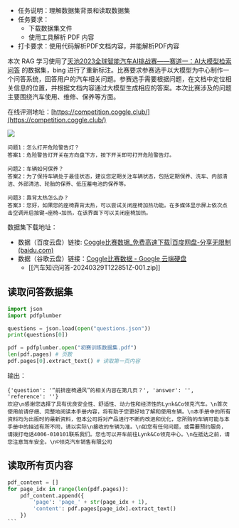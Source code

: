 - 任务说明：理解数据集背景和读取数据集
- 任务要求：
    - 下载数据集文件
    - 使用工具解析 PDF 内容
- 打卡要求：使用代码解析PDF文档内容，并能解析PDF内容

本次 RAG 学习使用了[天池2023全球智能汽车AI挑战赛——赛道一：AI大模型检索问答](https://tianchi.aliyun.com/competition/entrance/532154) 的数据集，bing 进行了重新标注。比赛要求参赛选手以大模型为中心制作一个问答系统，回答用户的汽车相关问题。参赛选手需要根据问题，在文档中定位相关信息的位置，并根据文档内容通过大模型生成相应的答案。本次比赛涉及的问题主要围绕汽车使用、维修、保养等方面。

在线评测地址：[https://competition.coggle.club/](https://competition.coggle.club/)

![](http://discussion.coggle.club/uploads/default/original/1X/f6669259cb469edbb1c69014192451ef675265b5.jpeg)

```
问题1：怎么打开危险警告灯？
答案1：危险警告灯开关在方向盘下方，按下开关即可打开危险警告灯。

问题2：车辆如何保养？
答案2：为了保持车辆处于最佳状态，建议您定期关注车辆状态，包括定期保养、洗车、内部清洁、外部清洁、轮胎的保养、低压蓄电池的保养等。

问题3：靠背太热怎么办？
答案3：您好，如果您的座椅靠背太热，可以尝试关闭座椅加热功能。在多媒体显示屏上依次点击空调开启按键→座椅→加热，在该界面下可以关闭座椅加热。
```

数据集下载地址：
- 数据（百度云盘）链接: [Coggle比赛数据_免费高速下载|百度网盘-分享无限制 (baidu.com)](https://pan.baidu.com/s/19_oqY4bC_lJa_7Mc6lxU7w?pwd=v4bi)
- 数据（谷歌云盘）链接：[Coggle比赛数据 - Google 云端硬盘](https://drive.google.com/drive/folders/1rD52-7W5ypzLk9ZXOrMBYx8F8xHaAzlW)
    - [[汽车知识问答-20240329T122851Z-001.zip]]
## 读取问答数据集

```python
import json
import pdfplumber

questions = json.load(open("questions.json"))
print(questions[0])

pdf = pdfplumber.open("初赛训练数据集.pdf")
len(pdf.pages) # 页数
pdf.pages[0].extract_text() # 读取第一页内容
```

输出：
```
{'question': '“前排座椅通风”的相关内容在第几页？', 'answer': '', 'reference': ''}
欢迎\n感谢您选择了具有优良安全性、舒适性、动力性和经济性的Lynk&Co领克汽车。\n首次使用前请仔细、完整地阅读本手册内容，将有助于您更好地了解和使用车辆。\n本手册中的所有资料均为出版时的最新资料，但本公司将对产品进行不断的改进和优化，您所购的车辆可能与本手册中的描述有所不同，请以实际\n接收的车辆为准。\n如您有任何问题，或需要预约服务，请拨打电话4006-010101联系我们。您也可以开车前往Lynk&Co领克中心。\n在抵达之前，请您注意驾车安全。\n©领克汽车销售有限公司
```
## 读取所有页内容

````python
pdf_content = []
for page_idx in range(len(pdf.pages)):
    pdf_content.append({
        'page': 'page_' + str(page_idx + 1),
        'content': pdf.pages[page_idx].extract_text()
    })
```